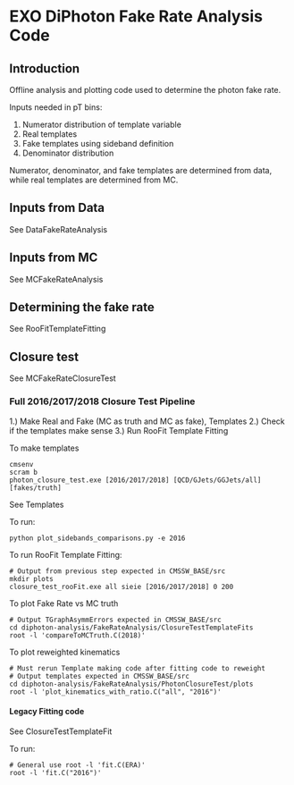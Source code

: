 # EXO DiPhoton Fake Rate Analysis Code

## Introduction

Offline analysis and plotting code used to determine the photon fake rate.

Inputs needed in pT bins:
1. Numerator distribution of template variable
2. Real templates
3. Fake templates using sideband definition
4. Denominator distribution

Numerator, denominator, and fake templates are determined from data, while real templates are determined from MC.

## Inputs from Data
See DataFakeRateAnalysis

## Inputs from MC
See MCFakeRateAnalysis

## Determining the fake rate
See RooFitTemplateFitting

## Closure test
See MCFakeRateClosureTest

### Full 2016/2017/2018 Closure Test Pipeline

1.) Make Real and Fake (MC as truth and MC as fake), Templates
2.) Check if the templates make sense
3.) Run RooFit Template Fitting


To make templates

```
cmsenv
scram b
photon_closure_test.exe [2016/2017/2018] [QCD/GJets/GGJets/all] [fakes/truth]
```

See Templates

To run:

```
python plot_sidebands_comparisons.py -e 2016

```

To run RooFit Template Fitting:
```
# Output from previous step expected in CMSSW_BASE/src
mkdir plots
closure_test_rooFit.exe all sieie [2016/2017/2018] 0 200
```

To plot Fake Rate vs MC truth
```
# Output TGraphAsymmErrors expected in CMSSW_BASE/src
cd diphoton-analysis/FakeRateAnalysis/ClosureTestTemplateFits
root -l 'compareToMCTruth.C(2018)'
```

To plot reweighted kinematics
```
# Must rerun Template making code after fitting code to reweight
# Output templates expected in CMSSW_BASE/src
cd diphoton-analysis/FakeRateAnalysis/PhotonClosureTest/plots
root -l 'plot_kinematics_with_ratio.C("all", "2016")'
```


#### Legacy Fitting code
 See ClosureTestTemplateFit

 To run:

 ```
 # General use root -l 'fit.C(ERA)'
 root -l 'fit.C("2016")'

 ```
